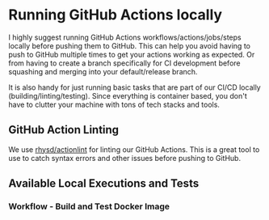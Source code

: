 # Running GitHub Actions locally

I highly suggest running GitHub Actions workflows/actions/jobs/steps locally before pushing them to GitHub.  This can help you avoid having to push to GitHub multiple times to get your actions working as expected. Or from having to create a branch specifically for CI development before squashing and merging into your default/release branch.

It is also handy for just running basic tasks that are part of our CI/CD locally (building/linting/testing). Since everything is container based, you don't have to clutter your machine with tons of tech stacks and tools.

## GitHub Action Linting

We use [rhysd/actionlint](https://github.com/rhysd/actionlint) for linting our GitHub Actions. This is a great tool to use to catch syntax errors and other issues before pushing to GitHub.

## Available Local Executions and Tests

### Workflow - Build and Test Docker Image